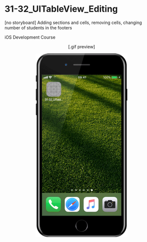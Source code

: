 # 31-32_UITableView_Editing
[no storyboard] Adding sections and cells, removing cells, changing number of students in the footers

iOS Development Course
<p align="center">
[.gif preview]
</p>
<p align="center">
  <img src="https://github.com/arivvelluck/31-32_UITableView_Editing/blob/master/resources/31-32_UITableViewEditing_preview.gif" width="300"/>
</p>
